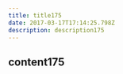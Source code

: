 ```yaml
---
title: title175
date: 2017-03-17T17:14:25.798Z
description: description175
---
```


## content175
  
